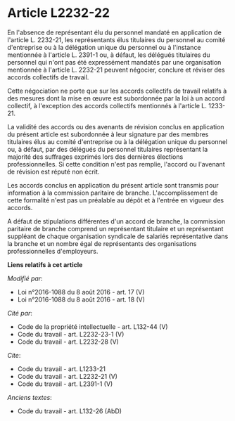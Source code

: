 # Article L2232-22

En l'absence de représentant élu du personnel mandaté en application de l'article L. 2232-21, les représentants élus
titulaires du personnel au comité d'entreprise ou à la délégation unique du personnel ou à l'instance mentionnée à l'article
L. 2391-1 ou, à défaut, les délégués titulaires du personnel qui n'ont pas été expressément mandatés par une organisation
mentionnée à l'article L. 2232-21 peuvent négocier, conclure et réviser  des accords collectifs de travail. 

Cette négociation ne porte que sur les accords collectifs de travail relatifs à des mesures dont la mise en œuvre est
subordonnée par la loi à un accord collectif, à l'exception des accords collectifs mentionnés à l'article L. 1233-21. 

La validité des accords ou des avenants de révision  conclus en application du présent article est subordonnée à leur
signature par des membres titulaires élus au comité d'entreprise ou à la délégation unique du personnel ou, à défaut, par des
délégués du personnel titulaires représentant la majorité des suffrages exprimés lors des dernières élections
professionnelles. Si cette condition  n'est pas remplie, l'accord ou l'avenant de révision  est réputé non écrit. 

Les accords conclus en application du présent article sont transmis pour information à la commission paritaire de branche.
L'accomplissement de cette formalité n'est pas un préalable au dépôt et à l'entrée en vigueur des accords. 

A défaut de stipulations différentes d'un accord de branche, la commission paritaire de branche comprend un représentant
titulaire et un représentant suppléant de chaque organisation syndicale de salariés représentative dans la branche et un
nombre égal de représentants des organisations professionnelles d'employeurs.

**Liens relatifs à cet article**

_Modifié par_:

  - Loi n°2016-1088 du 8 août 2016 - art. 17 (V)
  - Loi n°2016-1088 du 8 août 2016 - art. 18 (V)

_Cité par_:

  - Code de la propriété intellectuelle - art. L132-44 (V)
  - Code du travail - art. L2232-23-1 (V)
  - Code du travail - art. L2232-28 (V)

_Cite_:

  - Code du travail - art. L1233-21
  - Code du travail - art. L2232-21 (V)
  - Code du travail - art. L2391-1 (V)

_Anciens textes_:

  - Code du travail - art. L132-26 (AbD)
